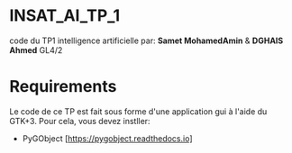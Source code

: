 # INSAT_AI_TP_1
code du TP1 intelligence artificielle par: __Samet MohamedAmin__ & __DGHAIS Ahmed__ GL4/2

# Requirements
Le code de ce TP est fait sous forme d'une application gui à l'aide du GTK+3.
Pour cela, vous devez instller:
- PyGObject [https://pygobject.readthedocs.io]
